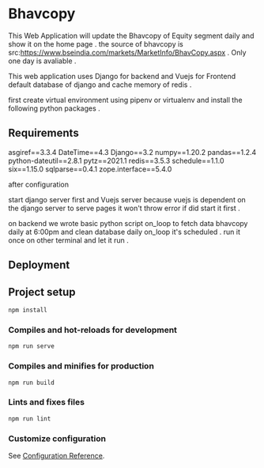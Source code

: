 # Bhavcopy 
This Web Application will update the Bhavcopy of Equity segment daily and show it on the home page . the source of bhavcopy is src:https://www.bseindia.com/markets/MarketInfo/BhavCopy.aspx . Only one day is avaliable .


This web application uses Django for backend and Vuejs for Frontend default database of django and cache memory of redis .

first create virtual environment using pipenv or virtualenv and install the following python packages .

## Requirements
asgiref==3.3.4
DateTime==4.3
Django==3.2
numpy==1.20.2
pandas==1.2.4
python-dateutil==2.8.1
pytz==2021.1
redis==3.5.3
schedule==1.1.0
six==1.15.0
sqlparse==0.4.1
zope.interface==5.4.0


after configuration 

start django server first and  Vuejs server because vuejs is dependent on the django server to serve pages 
it won't throw error if did start it first .

on backend we wrote basic python script on_loop to fetch data bhavcopy daily at 6:00pm and clean database daily  on_loop it's scheduled .
run it once on other terminal and let it run .

## Deployment 

## Project setup
```
npm install
```

### Compiles and hot-reloads for development
```
npm run serve
```

### Compiles and minifies for production
```
npm run build
```

### Lints and fixes files
```
npm run lint
```

### Customize configuration
See [Configuration Reference](https://cli.vuejs.org/config/).

